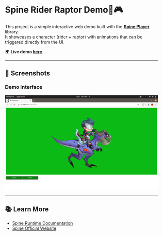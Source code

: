 # Spine Rider Raptor Demo🦖🎮

This project is a simple interactive web demo built with the **[Spine Player](http://esotericsoftware.com/spine-player)** library.  
It showcases a character (rider + raptor) with animations that can be triggered directly from the UI.

🌍 **Live demo [here](https://spineproject1.onrender.com)**.

---

## 📸 Screenshots

### Demo Interface
![Spine Project Screenshot](assets/screenshot.png)

---

## 📚 Learn More

- [Spine Runtime Documentation](http://esotericsoftware.com/spine-player)
- [Spine Official Website](http://esotericsoftware.com/)
